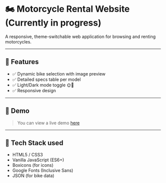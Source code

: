 # 🏍️ Motorcycle Rental Website (Currently in progress)

A responsive, theme-switchable web application for browsing and renting motorcycles.

---

## 🚀 Features

- ✅ Dynamic bike selection with image preview
- ✅ Detailed specs table per model
- ✅ Light/Dark mode toggle 🌞🌙
- ✅ Responsive design

---

## 📸 Demo

> You can view a live demo [here](antvndev.github.io/Motorcycle-Rental/)

---

## 📁 Tech Stack used

- HTML5 / CSS3
- Vanilla JavaScript (ES6+)
- Boxicons (for icons)
- Google Fonts (Inclusive Sans)
- JSON (for bike data)
